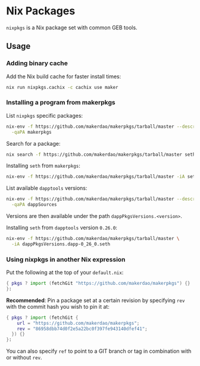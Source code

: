 # Nix Packages

`nixpkgs` is a Nix package set with common GEB tools.

## Usage

### Adding binary cache

Add the Nix build cache for faster install times:

```sh
nix run nixpkgs.cachix -c cachix use maker
```

### Installing a program from makerpkgs

List `nixpkgs` specific packages:

```sh
nix-env -f https://github.com/makerdao/makerpkgs/tarball/master --description \
  -qaPA makerpkgs
```

Search for a package:

```sh
nix search -f https://github.com/makerdao/makerpkgs/tarball/master seth
```

Installing `seth` from `makerpkgs`:

```sh
nix-env -f https://github.com/makerdao/makerpkgs/tarball/master -iA seth
```

List available `dapptools` versions:

```sh
nix-env -f https://github.com/makerdao/makerpkgs/tarball/master --description \
  -qaPA dappSources
```

Versions are then available under the path `dappPkgsVersions.<version>`.

Installing `seth` from `dapptools` version `0.26.0`:

```sh
nix-env -f https://github.com/makerdao/makerpkgs/tarball/master \
  -iA dappPkgsVersions.dapp-0_26_0.seth
```

### Using nixpkgs in another Nix expression

Put the following at the top of your `default.nix`:

```nix
{ pkgs ? import (fetchGit "https://github.com/makerdao/makerpkgs") {}
}:
```

**Recommended**: Pin a package set at a certain revision by specifying `rev`
with the commit hash you wish to pin it at:

```nix
{ pkgs ? import (fetchGit {
    url = "https://github.com/makerdao/makerpkgs";
    rev = "86958dbb74d0f2e5a22bc0f397fe943140dfef41";
  }) {}
}:
```

You can also specify `ref` to point to a GIT branch or tag in combination with
or without `rev`.
